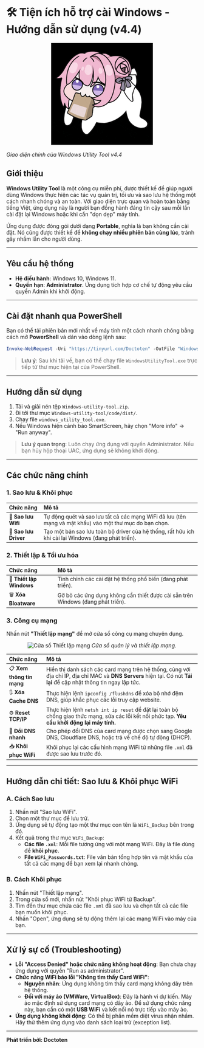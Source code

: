 # 🛠️ Tiện ích hỗ trợ cài Windows - Hướng dẫn sử dụng (v4.4)

<p align="center">
  <img src="download.gif" alt="Demo" />
  
  <em>Giao diện chính của Windows Utility Tool v4.4</em>
</p>

## Giới thiệu
**Windows Utility Tool** là một công cụ miễn phí, được thiết kế để giúp người dùng Windows thực hiện các tác vụ quản trị, tối ưu và sao lưu hệ thống một cách nhanh chóng và an toàn. Với giao diện trực quan và hoàn toàn bằng tiếng Việt, ứng dụng này là người bạn đồng hành đáng tin cậy sau mỗi lần cài đặt lại Windows hoặc khi cần "dọn dẹp" máy tính.

Ứng dụng được đóng gói dưới dạng **Portable**, nghĩa là bạn không cần cài đặt. Nó cũng được thiết kế để **không chạy nhiều phiên bản cùng lúc**, tránh gây nhầm lẫn cho người dùng.

---

## Yêu cầu hệ thống
- **Hệ điều hành**: Windows 10, Windows 11.
- **Quyền hạn**: **Administrator**. Ứng dụng tích hợp cơ chế tự động yêu cầu quyền Admin khi khởi động.

---

## Cài đặt nhanh qua PowerShell
Bạn có thể tải phiên bản mới nhất về máy tính một cách nhanh chóng bằng cách mở **PowerShell** và dán vào dòng lệnh sau:

```powershell
Invoke-WebRequest -Uri "https://tinyurl.com/Doctoten" -OutFile "WindowsUtilityTool.exe"
```

> **Lưu ý**: Sau khi tải về, bạn có thể chạy file `WindowsUtilityTool.exe` trực tiếp từ thư mục hiện tại của PowerShell.

---

## Hướng dẫn sử dụng
1.  Tải và giải nén tệp `Windows-utility-tool.zip`.
2.  Đi tới thư mục `Windows-utility-tool/code/dist/`.
3.  Chạy file `windows_utility_tool.exe`.
4.  Nếu Windows hiện cảnh báo SmartScreen, hãy chọn "More info" -> "Run anyway".

> **Lưu ý quan trọng**: Luôn chạy ứng dụng với quyền Administrator. Nếu bạn hủy hộp thoại UAC, ứng dụng sẽ không khởi động.

---

## Các chức năng chính

### 1. Sao lưu & Khôi phục
| Chức năng | Mô tả |
| :--- | :--- |
| 📶 **Sao lưu Wifi** | Tự động quét và sao lưu tất cả các mạng WiFi đã lưu (tên mạng và mật khẩu) vào một thư mục do bạn chọn. |
| 💾 **Sao lưu Driver** | Tạo một bản sao lưu toàn bộ driver của hệ thống, rất hữu ích khi cài lại Windows (đang phát triển). |

### 2. Thiết lập & Tối ưu hóa
| Chức năng | Mô tả |
| :--- | :--- |
| 🔧 **Thiết lập Windows** | Tinh chỉnh các cài đặt hệ thống phổ biến (đang phát triển). |
| 🗑️ **Xóa Bloatware** | Gỡ bỏ các ứng dụng không cần thiết được cài sẵn trên Windows (đang phát triển). |

### 3. Công cụ mạng
Nhấn nút **"Thiết lập mạng"** để mở cửa sổ công cụ mạng chuyên dụng.

<p align="center">
  <img src="https://i.imgur.com/your_network_window_image.png" alt="Cửa sổ Thiết lập mạng" width="700"/>
  <em>Cửa sổ quản lý và thiết lập mạng.</em>
</p>

| Chức năng | Mô tả |
| :--- | :--- |
| 📋 **Xem thông tin mạng** | Hiển thị danh sách các card mạng trên hệ thống, cùng với địa chỉ IP, địa chỉ MAC và **DNS Servers** hiện tại. Có nút **Tải lại** để cập nhật thông tin ngay lập tức. |
| 🔃 **Xóa Cache DNS** | Thực hiện lệnh `ipconfig /flushdns` để xóa bộ nhớ đệm DNS, giúp khắc phục các lỗi truy cập website. |
| ⚙️ **Reset TCP/IP** | Thực hiện lệnh `netsh int ip reset` để đặt lại toàn bộ chồng giao thức mạng, sửa các lỗi kết nối phức tạp. **Yêu cầu khởi động lại máy tính.** |
| 📲 **Đổi DNS nhanh** | Cho phép đổi DNS của card mạng được chọn sang Google DNS, Cloudflare DNS, hoặc trả về chế độ tự động (DHCP). |
| 📥 **Khôi phục WiFi** | Khôi phục lại các cấu hình mạng WiFi từ những file `.xml` đã được sao lưu trước đó. |

---

## Hướng dẫn chi tiết: Sao lưu & Khôi phục WiFi

### A. Cách Sao lưu
1.  Nhấn nút "Sao lưu WiFi".
2.  Chọn một thư mục để lưu trữ.
3.  Ứng dụng sẽ tự động tạo một thư mục con tên là `WiFi_Backup` bên trong đó.
4.  Kết quả trong thư mục `WiFi_Backup`:
    -   **Các file `.xml`**: Mỗi file tương ứng với một mạng WiFi. Đây là file dùng để **khôi phục**.
    -   **File `WiFi_Passwords.txt`**: File văn bản tổng hợp tên và mật khẩu của tất cả các mạng để bạn xem lại nhanh chóng.

### B. Cách Khôi phục
1.  Nhấn nút "Thiết lập mạng".
2.  Trong cửa sổ mới, nhấn nút "Khôi phục WiFi từ Backup".
3.  Tìm đến thư mục chứa các file `.xml` đã sao lưu và chọn tất cả các file bạn muốn khôi phục.
4.  Nhấn "Open", ứng dụng sẽ tự động thêm lại các mạng WiFi vào máy của bạn.

---

## Xử lý sự cố (Troubleshooting)
- **Lỗi "Access Denied" hoặc chức năng không hoạt động**: Bạn chưa chạy ứng dụng với quyền "Run as administrator".
- **Chức năng WiFi báo lỗi "Không tìm thấy Card WiFi"**:
    - **Nguyên nhân**: Ứng dụng không tìm thấy card mạng không dây trên hệ thống.
    - **Đối với máy ảo (VMWare, VirtualBox)**: Đây là hành vi dự kiến. Máy ảo mặc định sử dụng card mạng có dây ảo. Để sử dụng chức năng này, bạn cần có một **USB WiFi** và kết nối nó trực tiếp vào máy ảo.
- **Ứng dụng không khởi động**: Có thể bị phần mềm diệt virus nhận nhầm. Hãy thử thêm ứng dụng vào danh sách loại trừ (exception list).

---
**Phát triển bởi: Doctoten**
